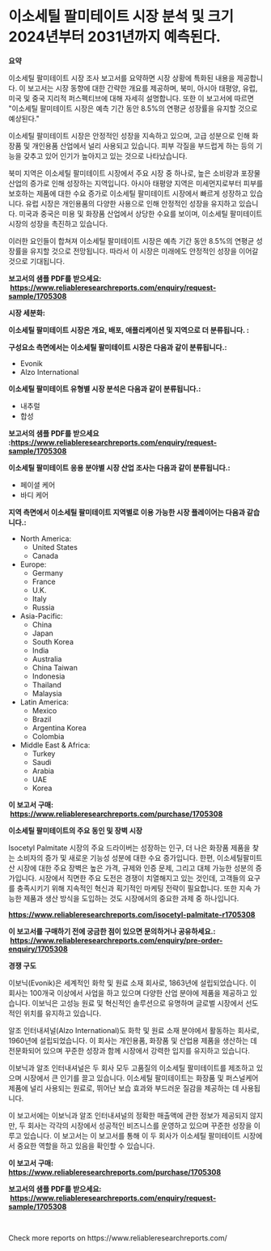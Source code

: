 <p><h1>이소세틸 팔미테이트 시장 분석 및 크기 2024년부터 2031년까지 예측된다.</h1></p><p><strong>요약</strong></p>
<p><p>이소세틸 팔미테이트 시장 조사 보고서를 요약하면 시장 상황에 특화된 내용을 제공합니다. 이 보고서는 시장 동향에 대한 간략한 개요를 제공하며, 북미, 아시아 태평양, 유럽, 미국 및 중국 지리적 퍼스펙티브에 대해 자세히 설명합니다. 또한 이 보고서에 따르면 "이소세틸 팔미테이트 시장은 예측 기간 동안 8.5%의 연평균 성장률을 유지할 것으로 예상된다." </p><p>이소세틸 팔미테이트 시장은 안정적인 성장을 지속하고 있으며, 고급 성분으로 인해 화장품 및 개인용품 산업에서 널리 사용되고 있습니다. 피부 각질을 부드럽게 하는 등의 기능을 갖추고 있어 인기가 높아지고 있는 것으로 나타났습니다.</p><p>북미 지역은 이소세틸 팔미테이트 시장에서 주요 시장 중 하나로, 높은 소비량과 포장물 산업의 증가로 인해 성장하는 지역입니다. 아시아 태평양 지역은 미세먼지로부터 피부를 보호하는 제품에 대한 수요 증가로 이소세틸 팔미테이트 시장에서 빠르게 성장하고 있습니다. 유럽 시장은 개인용품의 다양한 사용으로 인해 안정적인 성장을 유지하고 있습니다. 미국과 중국은 미용 및 화장품 산업에서 상당한 수요를 보이며, 이소세틸 팔미테이트 시장의 성장을 촉진하고 있습니다.</p><p>이러한 요인들이 합쳐져 이소세틸 팔미테이트 시장은 예측 기간 동안 8.5%의 연평균 성장률을 유지할 것으로 전망됩니다. 따라서 이 시장은 미래에도 안정적인 성장을 이어갈 것으로 기대됩니다.</p></p>
<p><strong>보고서의 샘플 PDF를 받으세요: &nbsp;<a href="https://www.reliableresearchreports.com/enquiry/request-sample/1705308">https://www.reliableresearchreports.com/enquiry/request-sample/1705308</a></strong></p>
<p><strong>시장 세분화:</strong></p>
<p><strong> 이소세틸 팔미테이트 시장은 개요, 배포, 애플리케이션 및 지역으로 더 분류됩니다. :</strong></p>
<p><strong>구성요소 측면에서는 이소세틸 팔미테이트 시장은 다음과 같이 분류됩니다.:</strong></p>
<p><ul><li>Evonik</li><li>Alzo International</li></ul></p>
<p><strong> 이소세틸 팔미테이트 유형별 시장 분석은 다음과 같이 분류됩니다.:</strong></p>
<p><ul><li>내추럴</li><li>합성</li></ul></p>
<p><strong>보고서의 샘플 PDF를 받으세요 :<a href="https://www.reliableresearchreports.com/enquiry/request-sample/1705308">https://www.reliableresearchreports.com/enquiry/request-sample/1705308</a></strong></p>
<p><strong> 이소세틸 팔미테이트 응용 분야별 시장 산업 조사는 다음과 같이 분류됩니다.:</strong></p>
<p><ul><li>페이셜 케어</li><li>바디 케어</li></ul></p>
<p><strong>지역 측면에서 이소세틸 팔미테이트 지역별로 이용 가능한 시장 플레이어는 다음과 같습니다.:</strong></p>
<p><ul>
    <li>
        North America:
        <ul>
            <li>United States</li>
            <li>Canada</li>
        </ul>
    </li>
    <li>
        Europe:
        <ul>
            <li>Germany</li>
            <li>France</li>
            <li>U.K.</li>
            <li>Italy</li>
            <li>Russia</li>
        </ul>
    </li>
    <li>
        Asia-Pacific:
        <ul>
            <li>China</li>
            <li>Japan</li>
            <li>South Korea</li>
            <li>India</li>
            <li>Australia</li>
            <li>China Taiwan</li>
            <li>Indonesia</li>
            <li>Thailand</li>
            <li>Malaysia</li>
        </ul>
    </li>
    <li>
        Latin America:
        <ul>
            <li>Mexico</li>
            <li>Brazil</li>
            <li>Argentina Korea</li>
            <li>Colombia</li>
        </ul>
    </li>
    <li>
        Middle East & Africa:
        <ul>
            <li>Turkey</li>
            <li>Saudi</li>
            <li>Arabia</li>
            <li>UAE</li>
            <li>Korea</li>
        </ul>
    </li>
    </ul></p>
<p><strong>이 보고서 구매: &nbsp;<a href="https://www.reliableresearchreports.com/purchase/1705308">https://www.reliableresearchreports.com/purchase/1705308</a></strong></p>
<p><strong>이소세틸 팔미테이트의 주요 동인 및 장벽 시장</strong></p>
<p><p>Isocetyl Palmitate 시장의 주요 드라이버는 성장하는 인구, 더 나은 화장품 제품을 찾는 소비자의 증가 및 새로운 기능성 성분에 대한 수요 증가입니다. 한편, 이소세틸팔미트산 시장에 대한 주요 장벽은 높은 가격, 규제와 인증 문제, 그리고 대체 가능한 성분의 증가입니다. 시장에서 직면한 주요 도전은 경쟁이 치열해지고 있는 것인데, 고객들의 요구를 충족시키기 위해 지속적인 혁신과 획기적인 마케팅 전략이 필요합니다. 또한 지속 가능한 제품과 생산 방식을 도입하는 것도 시장에서의 중요한 과제 중 하나입니다.</p></p>
<p><strong><a href="https://www.reliableresearchreports.com/isocetyl-palmitate-r1705308">https://www.reliableresearchreports.com/isocetyl-palmitate-r1705308</a></strong></p>
<p><strong>이 보고서를 구매하기 전에 궁금한 점이 있으면 문의하거나 공유하세요.: &nbsp;<a href="https://www.reliableresearchreports.com/enquiry/pre-order-enquiry/1705308">https://www.reliableresearchreports.com/enquiry/pre-order-enquiry/1705308</a></strong></p>
<p><strong>경쟁 구도</strong></p>
<p><p>이보닉(Evonik)은 세계적인 화학 및 원료 소재 회사로, 1863년에 설립되었습니다. 이 회사는 100개국 이상에서 사업을 하고 있으며 다양한 산업 분야에 제품을 제공하고 있습니다. 이보닉은 고성능 원료 및 혁신적인 솔루션으로 유명하며 글로벌 시장에서 선도적인 위치를 유지하고 있습니다.</p><p>알조 인터내셔널(Alzo International)도 화학 및 원료 소재 분야에서 활동하는 회사로, 1960년에 설립되었습니다. 이 회사는 개인용품, 화장품 및 산업용 제품을 생산하는 데 전문화되어 있으며 꾸준한 성장과 함께 시장에서 강력한 입지를 유지하고 있습니다.</p><p>이보닉과 알조 인터내셔널은 두 회사 모두 고품질의 이소세틸 팔미테이트를 제조하고 있으며 시장에서 큰 인기를 끌고 있습니다. 이소세틸 팔미테이트는 화장품 및 퍼스널케어 제품에 널리 사용되는 원료로, 뛰어난 보습 효과와 부드러운 질감을 제공하는 데 사용됩니다.</p><p>이 보고서에는 이보닉과 알조 인터내셔널의 정확한 매출액에 관한 정보가 제공되지 않지만, 두 회사는 각각의 시장에서 성공적인 비즈니스를 운영하고 있으며 꾸준한 성장을 이루고 있습니다. 이 보고서는 이 보고서를 통해 이 두 회사가 이소세틸 팔미테이트 시장에서 중요한 역할을 하고 있음을 확인할 수 있습니다.</p></p>
<p><strong>이 보고서 구매: &nbsp; <a href="https://www.reliableresearchreports.com/purchase/1705308">https://www.reliableresearchreports.com/purchase/1705308</a></strong></p>
<p><strong>보고서의 샘플 PDF를 받으세요: &nbsp;<a href="https://www.reliableresearchreports.com/enquiry/request-sample/1705308">https://www.reliableresearchreports.com/enquiry/request-sample/1705308</a></strong><strong></strong></p>
<p>&nbsp;</p>
<p>Check more reports on https://www.reliableresearchreports.com/</p>